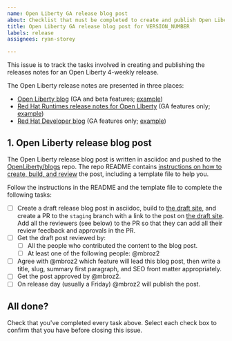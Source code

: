 ```yaml
---
name: Open Liberty GA release blog post
about: Checklist that must be completed to create and publish Open Liberty release notes.
title: Open Liberty GA release blog post for VERSION_NUMBER
labels: release
assignees: ryan-storey

---
```


This issue is to track the tasks involved in creating and publishing the releases notes for an Open Liberty 4-weekly release.

The Open Liberty release notes are presented in three places:
- [Open Liberty blog](https://openliberty.io/blog/) (GA and beta features; [example](https://openliberty.io/blog/2020/05/07/EJB-persistent-timers-20005.html))
- [Red Hat Runtimes release notes for Open LIberty](https://access.redhat.com/documentation/en-us/open_liberty/2020/) (GA features only; [example](https://access.redhat.com/documentation/en-us/open_liberty/2020/html/release_notes_for_open_liberty_20.0.0.5_on_red_hat_openshift_container_platform/features))
- [Red Hat Developer blog](https://developers.redhat.com/blog/) (GA features only; [example](https://developers.redhat.com/blog/2020/05/13/open-liberty-20-0-0-5-brings-updates-to-ejb-persistent-timers-coordination-and-failover-across-members/))


## 1. Open Liberty release blog post

The Open Liberty release blog post is written in asciidoc and pushed to the [OpenLiberty/blogs](https://github.com/openliberty/blogs) repo. The repo README contains [instructions on how to create, build, and review](https://github.com/OpenLiberty/blogs/blob/prod/README.md) the post, including a template file to help you.

Follow the instructions in the README and the template file to complete the following tasks:

- [ ] Create a draft release blog post in asciidoc, build to [the draft site](https://draft-openlibertyio.mybluemix.net/blog/), and create a PR to the `staging` branch with a link to the post on [the draft site](https://draft-openlibertyio.mybluemix.net/blog/). Add all the reviewers (see below) to the PR so that they can add all their review feedback and approvals in the PR.
- [ ] Get the draft post reviewed by:
  - [ ] All the people who contributed the content to the blog post.
  - [ ] At least one of the following people: @mbroz2
- [ ] Agree with @mbroz2 which feature will lead this blog post, then write a title, slug, summary first paragraph, and SEO front matter appropriately.
- [ ] Get the post approved by @mbroz2.
- [ ] On release day (usually a Friday) @mbroz2 will publish the post.

## All done?

Check that you've completed every task above. Select each check box to confirm that you have before closing this issue.
